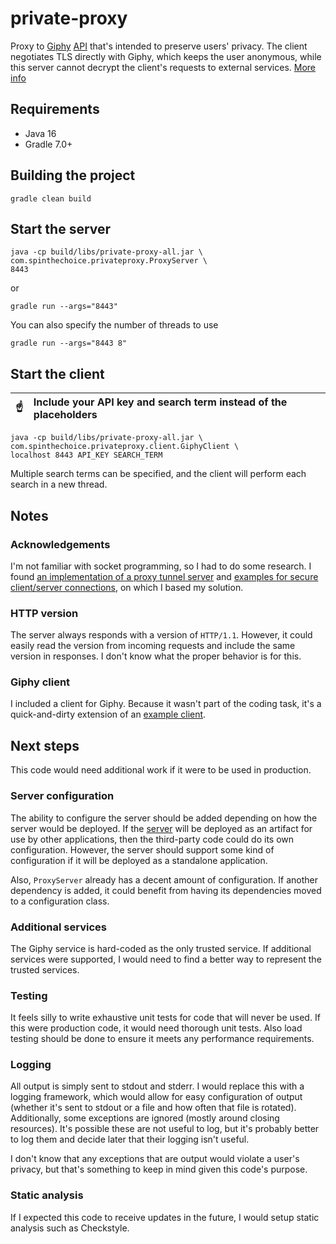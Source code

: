 # private-proxy

Proxy to [Giphy](https://giphy.com/) [API](https://developers.giphy.com/docs/api/) that's intended to preserve users' privacy. The client negotiates TLS directly with Giphy, which keeps the user anonymous, while this server cannot decrypt the client's requests to external services. [More info](https://signal.org/blog/giphy-experiment/)

## Requirements

- Java 16
- Gradle 7.0+

## Building the project
```
gradle clean build
```

## Start the server
```
java -cp build/libs/private-proxy-all.jar \
com.spinthechoice.privateproxy.ProxyServer \
8443
```
or
```
gradle run --args="8443"
```
You can also specify the number of threads to use
```
gradle run --args="8443 8"
```

## Start the client
| :point_up:    | Include your API key and search term instead of the placeholders |
|---------------|:-----------------------------------------------------------------|
```
java -cp build/libs/private-proxy-all.jar \
com.spinthechoice.privateproxy.client.GiphyClient \
localhost 8443 API_KEY SEARCH_TERM
```
Multiple search terms can be specified, and the client will perform each search in a new thread.

## Notes

### Acknowledgements

I'm not familiar with socket programming, so I had to do some research. I found [an implementation of a proxy tunnel server](https://github.com/openjdk/jdk/blob/05a764f4ffb8030d6b768f2d362c388e5aabd92d/test/jdk/sun/net/www/protocol/https/HttpsURLConnection/ProxyTunnelServer.java) and [examples for secure client/server connections](https://docs.oracle.com/javase/10/security/sample-code-illustrating-secure-socket-connection-client-and-server.htm), on which I based my solution.

### HTTP version

The server always responds with a version of `HTTP/1.1`. However, it could easily read the version from incoming requests and include the same version in responses. I don't know what the proper behavior is for this.

### Giphy client

I included a client for Giphy. Because it wasn't part of the coding task, it's a quick-and-dirty extension of an [example client](https://docs.oracle.com/javase/10/security/sample-code-illustrating-secure-socket-connection-client-and-server.htm).

## Next steps

This code would need additional work if it were to be used in production.

### Server configuration

The ability to configure the server should be added depending on how the server would be deployed. If the [server](src/main/java/com/spinthechoice/privateproxy/ProxyServer.java) will be deployed as an artifact for use by other applications, then the third-party code could do its own configuration. However, the server should support some kind of configuration if it will be deployed as a standalone application.

Also, `ProxyServer` already has a decent amount of configuration. If another dependency is added, it could benefit from having its dependencies moved to a configuration class.

### Additional services

The Giphy service is hard-coded as the only trusted service. If additional services were supported, I would need to find a better way to represent the trusted services.

### Testing

It feels silly to write exhaustive unit tests for code that will never be used. If this were production code, it would need thorough unit tests. Also load testing should be done to ensure it meets any performance requirements.

### Logging

All output is simply sent to stdout and stderr. I would replace this with a logging framework, which would allow for easy configuration of output (whether it's sent to stdout or a file and how often that file is rotated). Additionally, some exceptions are ignored (mostly around closing resources). It's possible these are not useful to log, but it's probably better to log them and decide later that their logging isn't useful.

I don't know that any exceptions that are output would violate a user's privacy, but that's something to keep in mind given this code's purpose.

### Static analysis

If I expected this code to receive updates in the future, I would setup static analysis such as Checkstyle.

